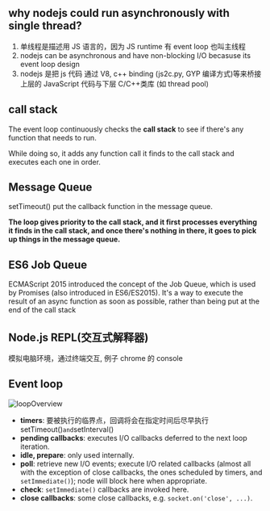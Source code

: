 ## why nodejs could run asynchronously with single thread?

1. 单线程是描述用 JS 语言的，因为 JS runtime 有 event loop 也叫主线程
2. nodejs can be asynchronous and have non-blocking I/O becasuse its event loop design
3. nodejs 是把 js 代码 通过 V8, c++ binding (js2c.py, GYP 编译方式)等来桥接上层的 JavaScript 代码与下层 C/C++类库 (如 thread pool)

## call stack

The event loop continuously checks the **call stack** to see if there's any function that needs to run.

While doing so, it adds any function call it finds to the call stack and executes each one in order.

## Message Queue

setTimeout() put the callback function in the message queue.

**The loop gives priority to the call stack, and it first processes everything it finds in the call stack, and once there's nothing in there, it goes to pick up things in the message queue.**

## ES6 Job Queue

ECMAScript 2015 introduced the concept of the Job Queue, which is used by Promises (also introduced in ES6/ES2015). It's a way to execute the result of an async function as soon as possible, rather than being put at the end of the call stack

## Node.js REPL(交互式解释器)

模拟电脑环境，通过终端交互, 例子 chrome 的 console

## Event loop

![loopOverview](/Users/josh/WorkStation/Lab/assets/loopOverview.png)

- **timers**: 要被执行的临界点，回调将会在指定时间后尽早执行 setTimeout()`and`setInterval()
- **pending callbacks**: executes I/O callbacks deferred to the next loop iteration.
- **idle, prepare**: only used internally.
- **poll**: retrieve new I/O events; execute I/O related callbacks (almost all with the exception of close callbacks, the ones scheduled by timers, and `setImmediate()`); node will block here when appropriate.
- **check**: `setImmediate()` callbacks are invoked here.
- **close callbacks**: some close callbacks, e.g. `socket.on('close', ...)`.
